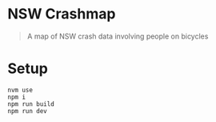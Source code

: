 # NSW Crashmap

> A map of NSW crash data involving people on bicycles

# Setup

```
nvm use
npm i
npm run build
npm run dev
```